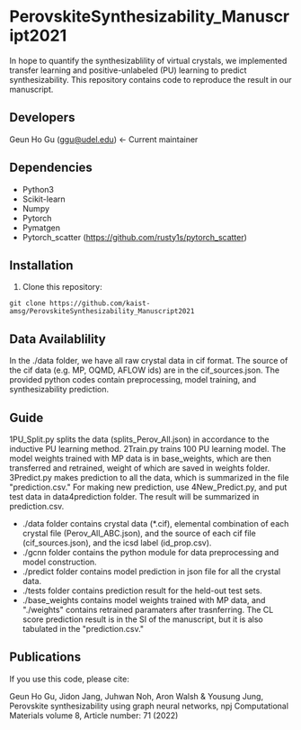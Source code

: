 PerovskiteSynthesizability_Manuscript2021
=========================================
In hope to quantify the synthesizablility of virtual crystals, we implemented transfer learning and positive-unlabeled (PU) learning to predict synthesizability. This repository contains code to reproduce the result in our manuscript.

Developers
----------
Geun Ho Gu (ggu@udel.edu) <- Current maintainer

Dependencies
------------
-  Python3
-  Scikit-learn
-  Numpy
-  Pytorch
-  Pymatgen
-  Pytorch_scatter (https://github.com/rusty1s/pytorch_scatter)

Installation
------------
1. Clone this repository:
```
git clone https://github.com/kaist-amsg/PerovskiteSynthesizability_Manuscript2021
```
Data Availablility
------------------
In the ./data folder, we have all raw crystal data in cif format. The source of the cif data (e.g. MP, OQMD, AFLOW ids) are in the cif_sources.json. The provided python codes contain preprocessing, model training, and synthesizability prediction.

Guide
-----
1PU_Split.py splits the data (splits_Perov_All.json) in accordance to the inductive PU learning method. 2Train.py trains 100 PU learning model. The model weights trained with MP data is in base_weights, which are then transferred and retrained, weight of which are saved in weights folder. 3Predict.py makes prediction to all the data, which is summarized in the file "prediction.csv." For making new prediction, use 4New_Predict.py, and put test data in data4prediction folder. The result will be summarized in prediction.csv.

- ./data folder contains crystal data (*.cif), elemental combination of each crystal file (Perov_All_ABC.json), and the source of each cif file (cif_sources.json), and the icsd label (id_prop.csv).
- ./gcnn folder contains the python module for data preprocessing and model construction.
- ./predict folder contains model prediction in json file for all the crystal data.
- ./tests folder contains prediction result for the held-out test sets.
- ./base_weights contains model weights trained with MP data, and "./weights" contains retrained paramaters after trasnferring.
The CL score prediction result is in the SI of the manuscript, but it is also tabulated in the "prediction.csv."

Publications
------------
If you use this code, please cite:

Geun Ho Gu, Jidon Jang, Juhwan Noh, Aron Walsh & Yousung Jung, Perovskite synthesizability using graph neural networks, npj Computational Materials volume 8, Article number: 71 (2022)


